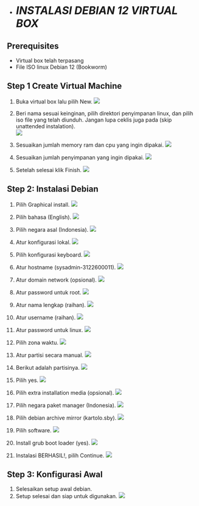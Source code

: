 - # _INSTALASI DEBIAN 12 VIRTUAL BOX_

## Prerequisites

- Virtual box telah terpasang
- File ISO linux Debian 12 (Bookworm)

## Step 1 Create Virtual Machine

1. Buka virtual box lalu pilih New.
![](assets/deb1.png)

2. Beri nama sesuai keinginan, pilih direktori penyimpanan linux, dan pilih iso file yang telah diunduh. Jangan lupa ceklis juga pada (skip unattended instalation). <br>
![](assets/deb02.png)

3. Sesuaikan jumlah memory ram dan cpu yang ingin dipakai.
![](assets/deb2.png)

4. Sesuaikan jumlah penyimpanan yang ingin dipakai.
![](assets/deb3.png)

5. Setelah selesai klik Finish.
![](assets/deb4.png)

## Step 2: Instalasi Debian

1. Pilih Graphical install.
![](assets/deb5.png)

2. Pilih bahasa (English).
![](assets/deb6.png)

3. Pilih negara asal (Indonesia).
![](assets/deb7.png)

4. Atur konfigurasi lokal.
![](assets/deb8.png)

5. Pilih konfigurasi keyboard.
![](assets/deb9.png)

6. Atur hostname (sysadmin-3122600011).
![](assets/deb10.png)

7. Atur domain network (opsional).
![](assets/deb11.png)

8. Atur password untuk root.
![](assets/deb12.png)

9. Atur nama lengkap (raihan).
![](assets/deb13.png)

10. Atur username (raihan).
![](assets/deb14.png)

11. Atur password untuk linux.
![](assets/deb15.png)

12. Pilih zona waktu.
![](assets/deb16.png)

13. Atur partisi secara manual.
![](assets/deb17.png)

14. Berikut adalah partisinya.
![](assets/deb18.png)

15. Pilih yes.
![](assets/deb19.png)

16. Pilih extra installation media (opsional).
![](assets/deb20.png)

17. Pilih negara paket manager (Indonesia).
![](assets/deb21.png)

18. Pilih debian archive mirror (kartolo.sby).
![](assets/deb22.png)

19. Pilih software.
![](assets/deb23.png)

20. Install grub boot loader (yes).
![](assets/deb24.png)

21. Instalasi BERHASIL!, pilih Continue.
![](assets/deb25.png)

## Step 3: Konfigurasi Awal

1. Selesaikan setup awal debian.
2. Setup selesai dan siap untuk digunakan. 
![](assets/deb26.png)

